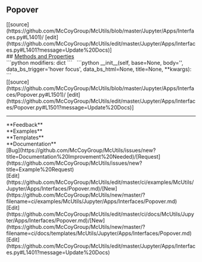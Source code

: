 ## <a id="McUtils.Jupyter.Apps.Interfaces.Popover">Popover</a> 

<div class="docs-source-link" markdown="1">
[[source](https://github.com/McCoyGroup/McUtils/blob/master/Jupyter/Apps/Interfaces.py#L1401)/
[edit](https://github.com/McCoyGroup/McUtils/edit/master/Jupyter/Apps/Interfaces.py#L1401?message=Update%20Docs)]
</div>









<div class="collapsible-section">
 <div class="collapsible-section collapsible-section-header" markdown="1">
## <a class="collapse-link" data-toggle="collapse" href="#methods" markdown="1"> Methods and Properties</a> <a class="float-right" data-toggle="collapse" href="#methods"><i class="fa fa-chevron-down"></i></a>
 </div>
 <div class="collapsible-section collapsible-section-body collapse show" id="methods" markdown="1">
 ```python
modifiers: dict
```
<a id="McUtils.Jupyter.Apps.Interfaces.Popover.__init__" class="docs-object-method">&nbsp;</a> 
```python
__init__(self, base=None, body='', data_bs_trigger='hover focus', data_bs_html=None, title=None, **kwargs): 
```
<div class="docs-source-link" markdown="1">
[[source](https://github.com/McCoyGroup/McUtils/blob/master/Jupyter/Apps/Interfaces/Popover.py#L1501)/
[edit](https://github.com/McCoyGroup/McUtils/edit/master/Jupyter/Apps/Interfaces/Popover.py#L1501?message=Update%20Docs)]
</div>
 </div>
</div>












---


<div markdown="1" class="text-secondary">
<div class="container">
  <div class="row">
   <div class="col" markdown="1">
**Feedback**   
</div>
   <div class="col" markdown="1">
**Examples**   
</div>
   <div class="col" markdown="1">
**Templates**   
</div>
   <div class="col" markdown="1">
**Documentation**   
</div>
   <div class="col" markdown="1">
   
</div>
   <div class="col" markdown="1">
   
</div>
   <div class="col" markdown="1">
   
</div>
</div>
  <div class="row">
   <div class="col" markdown="1">
[Bug](https://github.com/McCoyGroup/McUtils/issues/new?title=Documentation%20Improvement%20Needed)/[Request](https://github.com/McCoyGroup/McUtils/issues/new?title=Example%20Request)   
</div>
   <div class="col" markdown="1">
[Edit](https://github.com/McCoyGroup/McUtils/edit/master/ci/examples/McUtils/Jupyter/Apps/Interfaces/Popover.md)/[New](https://github.com/McCoyGroup/McUtils/new/master/?filename=ci/examples/McUtils/Jupyter/Apps/Interfaces/Popover.md)   
</div>
   <div class="col" markdown="1">
[Edit](https://github.com/McCoyGroup/McUtils/edit/master/ci/docs/McUtils/Jupyter/Apps/Interfaces/Popover.md)/[New](https://github.com/McCoyGroup/McUtils/new/master/?filename=ci/docs/templates/McUtils/Jupyter/Apps/Interfaces/Popover.md)   
</div>
   <div class="col" markdown="1">
[Edit](https://github.com/McCoyGroup/McUtils/edit/master/Jupyter/Apps/Interfaces.py#L1401?message=Update%20Docs)   
</div>
   <div class="col" markdown="1">
   
</div>
   <div class="col" markdown="1">
   
</div>
   <div class="col" markdown="1">
   
</div>
</div>
</div>
</div>